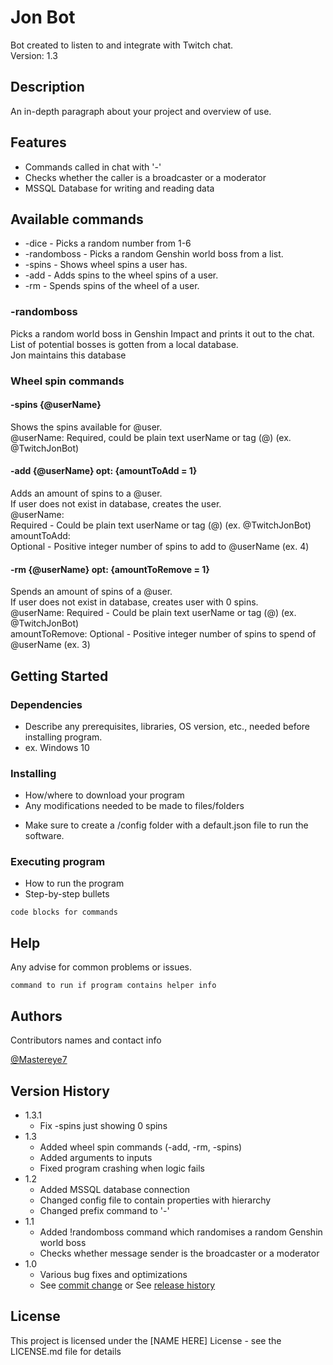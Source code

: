 # Jon Bot

Bot created to listen to and integrate with Twitch chat.\
Version: 1.3

## Description

An in-depth paragraph about your project and overview of use.

## Features

- Commands called in chat with '-'
- Checks whether the caller is a broadcaster or a moderator
- MSSQL Database for writing and reading data

## Available commands

* -dice - Picks a random number from 1-6
* -randomboss - Picks a random Genshin world boss from a list.
* -spins - Shows wheel spins a user has.
* -add - Adds spins to the wheel spins of a user.
* -rm - Spends spins of the wheel of a user.

### -randomboss
Picks a random world boss in Genshin Impact and prints it out to the chat.
List of potential bosses is gotten from a local database.\
Jon maintains this database

### Wheel spin commands
#### -spins {@userName}
Shows the spins available for @user.\
@userName: Required, could be plain text userName or tag (@) (ex. @TwitchJonBot)

#### -add {@userName} opt: {amountToAdd = 1}
Adds an amount of spins to a @user.\
If user does not exist in database, creates the user.\
@userName:\
    Required - Could be plain text userName or tag (@) (ex. @TwitchJonBot)\
amountToAdd:\
    Optional - Positive integer number of spins to add to @userName (ex. 4)

#### -rm {@userName} opt: {amountToRemove = 1}
Spends an amount of spins of a @user.\
If user does not exist in database, creates user with 0 spins.\
@userName: Required - Could be plain text userName or tag (@) (ex. @TwitchJonBot)\
amountToRemove: Optional - Positive integer number of spins to spend of @userName (ex. 3)

## Getting Started

### Dependencies

* Describe any prerequisites, libraries, OS version, etc., needed before installing program.
* ex. Windows 10

### Installing

* How/where to download your program
* Any modifications needed to be made to files/folders

- Make sure to create a /config folder with a default.json file to run the software.

### Executing program

* How to run the program
* Step-by-step bullets
```
code blocks for commands
```

## Help

Any advise for common problems or issues.
```
command to run if program contains helper info
```

## Authors

Contributors names and contact info

[@Mastereye7](https://twitter.com/Mastereye7)

## Version History
* 1.3.1
    * Fix -spins just showing 0 spins
* 1.3
    * Added wheel spin commands (-add, -rm, -spins)
    * Added arguments to inputs
    * Fixed program crashing when logic fails
* 1.2
    * Added MSSQL database connection
    * Changed config file to contain properties with hierarchy
    * Changed prefix command to '-'
* 1.1
    * Added !randomboss command which randomises a random Genshin world boss
    * Checks whether message sender is the broadcaster or a moderator
* 1.0
    * Various bug fixes and optimizations
    * See [commit change]() or See [release history]()

## License

This project is licensed under the [NAME HERE] License - see the LICENSE.md file for details
